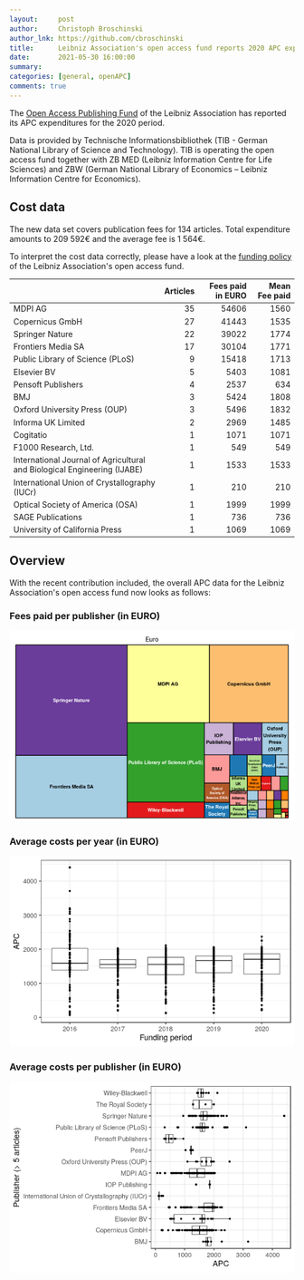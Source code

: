 ```yaml
---
layout:     post
author:     Christoph Broschinski
author_lnk: https://github.com/cbroschinski
title:      Leibniz Association's open access fund reports 2020 APC expenditures
date:       2021-05-30 16:00:00
summary:    
categories: [general, openAPC]
comments: true
---
```





The [Open Access Publishing Fund](https://www.leibniz-gemeinschaft.de/en/research/open-science-and-digitalisation/open-access/journal-publishing-fund.html) of the Leibniz Association has reported its APC expenditures for the 2020 period.

Data is provided by Technische Informationsbibliothek (TIB - German National Library of Science and Technology). TIB is operating the open access fund together with ZB MED (Leibniz Information Centre for Life Sciences) and ZBW (German National Library of Economics – Leibniz Information Centre for Economics).

## Cost data



The new data set covers publication fees for 134 articles. Total expenditure amounts to 209 592€ and the average fee is 1 564€.

To interpret the cost data correctly, please have a look at the [funding policy](https://github.com/OpenAPC/openapc-de/blob/master/data/leibnizfonds/README.md) of the Leibniz Association's open access fund.


|                                                                         | Articles| Fees paid in EURO| Mean Fee paid|
|:------------------------------------------------------------------------|--------:|-----------------:|-------------:|
|MDPI AG                                                                  |       35|             54606|          1560|
|Copernicus GmbH                                                          |       27|             41443|          1535|
|Springer Nature                                                          |       22|             39022|          1774|
|Frontiers Media SA                                                       |       17|             30104|          1771|
|Public Library of Science (PLoS)                                         |        9|             15418|          1713|
|Elsevier BV                                                              |        5|              5403|          1081|
|Pensoft Publishers                                                       |        4|              2537|           634|
|BMJ                                                                      |        3|              5424|          1808|
|Oxford University Press (OUP)                                            |        3|              5496|          1832|
|Informa UK Limited                                                       |        2|              2969|          1485|
|Cogitatio                                                                |        1|              1071|          1071|
|F1000 Research, Ltd.                                                     |        1|               549|           549|
|International Journal of Agricultural and Biological Engineering (IJABE) |        1|              1533|          1533|
|International Union of Crystallography (IUCr)                            |        1|               210|           210|
|Optical Society of America (OSA)                                         |        1|              1999|          1999|
|SAGE Publications                                                        |        1|               736|           736|
|University of California Press                                           |        1|              1069|          1069|

## Overview

With the recent contribution included, the overall APC data for the Leibniz Association's open access fund now looks as follows:

### Fees paid per publisher (in EURO)

![plot of chunk tree_leibnizfonds_2021_05_30_full](/figure/tree_leibnizfonds_2021_05_30_full-1.png)

###  Average costs per year (in EURO)

![plot of chunk box_leibnizfonds_2021_05_30_year_full](/figure/box_leibnizfonds_2021_05_30_year_full-1.png)

###  Average costs per publisher (in EURO)

![plot of chunk box_leibnizfonds_2021_05_30_publisher_full](/figure/box_leibnizfonds_2021_05_30_publisher_full-1.png)
